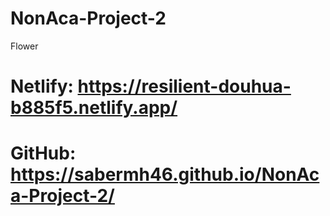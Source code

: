 # NonAca-Project-2
Flower
# Netlify: https://resilient-douhua-b885f5.netlify.app/
# GitHub: https://sabermh46.github.io/NonAca-Project-2/
